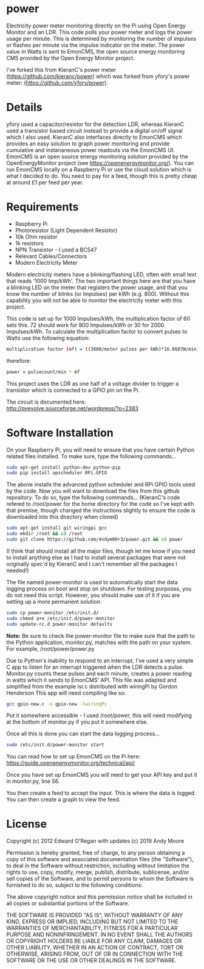 power
=====

Electricity power meter monitoring directly on the Pi using Open Energy Monitor and an LDR. This code polls your power meter and logs the power usage per minute. This is determined by monitoring the number of impulses or flashes per minute via the impulse indicator on the meter. The power value in Watts is sent to EmonCMS, the open source energy monitoring CMS provided by the Open Energy Monitor project.

I've forked this from KieranC's power meter (https://github.com/kieranc/power) which was forked from yfory's power meter: (https://github.com/yfory/power).

Details
=======

yfory used a capacitor/resistor for the detection LDR, whereas KieranC used a transistor based circuit instead to provide a digital on/off signal which I also used. KieranC also interfaces directly to EmonCMS which provides an easy solution to graph power monitoring and provide cumulative and instananeous power readouts via the EmonCMS UI. EmonCMS is an open source energy monitoring solution provided by the OpenEnergyMonitor project (see https://openenergymonitor.org/). You can run EmonCMS locally on a Raspberry Pi or use the cloud solution which is what I decided to do. You need to pay for a feed, though this is pretty cheap at around £1 per feed per year.

# Requirements
* Raspberry Pi
* Photoresistor (Light Dependent Resistor)
* 10k Ohm resistor
* 1k resistors
* NPN Transistor - I used a BC547
* Relevant Cables/Connectors
* Modern Electricity Meter

Modern electricity meters have a blinking/flashing LED, often with small text that reads '1000 Imp/kWh'. The two important things here are that you have a blinking LED on the meter that registers the power usage, and that you know the number of blinks (or Impulses) per kWh (e.g. 800). Without this capability you will not be able to monitor the electricity meter with this project.

This code is set up for 1000 Impulses/kWh, the multiplication factor of 60 sets this. 72 should work for 800 Impulses/kWh or 30 for 2000 Impulses/kWh. To calculate the multiplication factor to convert pulses to Watts use the following equation:

```bash
multiplication factor (mf) = ((3600/meter pulses per kWh)*16.6667W/min)
```
therefore:

```bash
power = pulsecount/min * mf
```

This project uses the LDR as one half of a voltage divider to trigger a transistor which is connected to a GPIO pin on the Pi.

The circuit is documented here: http://pyevolve.sourceforge.net/wordpress/?p=2383

# Software Installation
On your Raspberry Pi, you will need to ensure that you have certain Python related files installed. To make sure, type the following commands...

```bash
sudo apt-get install python-dev python-pip
sudo pip install apscheduler RPi.GPIO
```

The above installs the advanced python scheduler and RPi GPIO tools used by the code.
Now you will want to download the files from this github repository. To do so, type the following commands...
(KieranC's code refered to /root/power for the home directory for the code so I've kept with that premise, though changed the instructions slightly to ensure the code is downloaded into this directory when cloned)

```bash
sudo apt-get install git wiringpi gcc
sudo mkdir /root && cd /root
sudo git clone https://github.com/4ndym00r3/power.git && cd power
```

(I think that should install all the major files, though let me know if you need to install anything else as I had to install several packages that were not originally spec'd by KieranC and I can't remember all the packages I needed!)

The file named power-monitor is used to automatically start the data logging process on boot and stop on shutdown. For testing purposes, you do not need this script. However, you should make use of it if you are setting up a more permanent solution.

```bash
sudo cp power-monitor /etc/init.d/
sudo chmod a+x /etc/init.d/power-monitor
sudo update-rc.d power-monitor defaults
```

**Note:** Be sure to check the power-monitor file to make sure that the path to the Python application, monitor.py, matches with the path on your system. For example, /root/power/power.py

Due to Python's inability to respond to an interrupt, I've used a very simple C app to listen for an interrupt triggered when the LDR detects a pulse. Monitor.py counts these pulses and each minute, creates a power reading in watts which it sends to EmonCMS' API.
This file was adapted and simplified from the example isr.c distributed with wiringPi by Gordon Henderson
This app will need compiling like so:

```bash
gcc gpio-new.c -o gpio-new -lwiringPi
```

Put it somewhere accessible - I used /root/power, this will need modifying at the bottom of monitor.py if you put it somewhere else.

Once all this is done you can start the data logging process...

```bash
sudo /etc/init.d/power-monitor start
```

You can read how to set up EmonCMS on the Pi here: https://guide.openenergymonitor.org/technical/api/

Once you have set up EmonCMS you will need to get your API key and put it in monitor.py, line 56.

You then create a feed to accept the input. This is where the data is logged. You can then create a graph to view the feed.


# License

Copyright (c) 2012 Edward O'Regan with updates (c) 2019 Andy Moore

Permission is hereby granted, free of charge, to any person obtaining a copy of this software and associated documentation files (the "Software"), to deal in the Software without restriction, including without limitation the rights to use, copy, modify, merge, publish, distribute, sublicense, and/or sell copies of the Software, and to permit persons to whom the Software is furnished to do so, subject to the following conditions:

The above copyright notice and this permission notice shall be included in all copies or substantial portions of the Software.

THE SOFTWARE IS PROVIDED "AS IS", WITHOUT WARRANTY OF ANY KIND, EXPRESS OR IMPLIED, INCLUDING BUT NOT LIMITED TO THE WARRANTIES OF MERCHANTABILITY, FITNESS FOR A PARTICULAR PURPOSE AND NONINFRINGEMENT. IN NO EVENT SHALL THE AUTHORS OR COPYRIGHT HOLDERS BE LIABLE FOR ANY CLAIM, DAMAGES OR OTHER LIABILITY, WHETHER IN AN ACTION OF CONTRACT, TORT OR OTHERWISE, ARISING FROM, OUT OF OR IN CONNECTION WITH THE SOFTWARE OR THE USE OR OTHER DEALINGS IN THE SOFTWARE.

